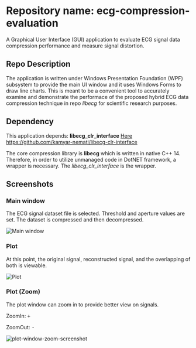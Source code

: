 # Repository name: ecg-compression-evaluation
A Graphical User Interface (GUI) application to evaluate ECG signal data compression performance and measure signal distortion.

## Repo Description
The application is written under Windows Presentation Foundation (WPF) subsystem to provide the main UI window and it uses Windows Forms to draw line charts. This is meant to be a convenient tool to accurately examine and demonstrate the performace of the proposed hybrid ECG data compression technique in repo _libecg_ for scientific research purposes.

## Dependency
This application depends: __libecg_clr_interface__ [Here](https://github.com/kamyar-nemati/libecg-clr-interface) <https://github.com/kamyar-nemati/libecg-clr-interface>

The core compression library is __libecg__ which is written in native C++ 14. Therefore, in order to utilize unmanaged code in DotNET framework, a wrapper is necessary. The _libecg_clr_interface_ is the wrapper.

## Screenshots
### Main window
The ECG signal dataset file is selected. Threshold and aperture values are set. The dataset is compressed and then decompressed.

![Main window](https://user-images.githubusercontent.com/29518086/29880974-d9045480-8ddb-11e7-9060-ff3db93327a6.PNG "Main window")

### Plot
At this point, the original signal, reconstructed signal, and the overlapping of both is viewable.

![Plot](https://user-images.githubusercontent.com/29518086/29881025-fd03467a-8ddb-11e7-8b6c-04dc91ef68c2.PNG "Plot")

### Plot (Zoom)
The plot window can zoom in to provide better view on signals.

ZoomIn: <kbd> + </kbd>

ZoomOut: <kbd> - </kbd>

![plot-window-zoom-screenshot](https://user-images.githubusercontent.com/29518086/29881061-161c3324-8ddc-11e7-8027-373fd7ef2f4c.png)
